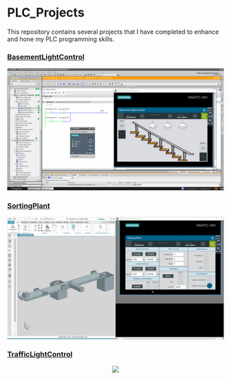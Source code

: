# PLC_Projects
This repository contains several projects that I have completed to enhance and hone my PLC programming skills.

### [BasementLightControl](/BasementLightControl)

<p align="center">
  <img src="BasementLightControl/images/basementlightdemo.gif"/>
</p>

### [SortingPlant](/SortingPlant)

<p align="center">
  <img src="SortingPlant/images/sortplant_constantspeed_demo.gif"/>
</p>

### [TrafficLightControl](/TrafficLightControl)

<p align="center">
  <img src="TrafficLightControl/images/trafficlightdemo.gif"/>
</p>
